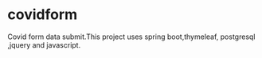 # covidform
Covid form data submit.This project uses spring boot,thymeleaf, postgresql ,jquery and javascript.
